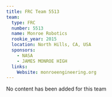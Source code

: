 ```yaml
---
title: FRC Team 5513
team:
  type: FRC
  number: 5513
  name: Monroe Robotics
  rookie_year: 2015
  location: North Hills, CA, USA
  sponsors:
    - NASA
    - JAMES MONROE HIGH
  links:
    Website: monroeengineering.org
---
```

No content has been added for this team